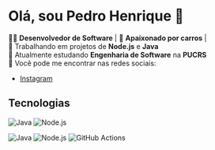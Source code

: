 # Olá, sou Pedro Henrique 👋

👨‍💻 **Desenvolvedor de Software** | 🚗 **Apaixonado por carros** |  
🔭 Trabalhando em projetos de **Node.js** e **Java**  
🌱 Atualmente estudando **Engenharia de Software** na **PUCRS**  
💬 Você pode me encontrar nas redes sociais:
- [Instagram](https://www.instagram.com/p_eagaa)

## Tecnologias
![Java](https://img.shields.io/badge/Java-%23E34A86.svg?style=for-the-badge&logo=java&logoColor=white)
![Node.js](https://img.shields.io/badge/Node.js-339933?style=for-the-badge&logo=nodedotjs&logoColor=white)


![Java](https://img.shields.io/badge/Java-%23E34A86.svg?style=for-the-badge&logo=java&logoColor=white)
![Node.js](https://img.shields.io/badge/Node.js-339933?style=for-the-badge&logo=nodedotjs&logoColor=white)
![GitHub Actions](https://img.shields.io/badge/GitHub%20Actions-%232671E5?style=for-the-badge&logo=github-actions&logoColor=white)


